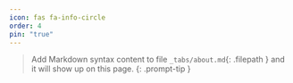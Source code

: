 ```yaml
---
icon: fas fa-info-circle
order: 4
pin: "true"
---
```


> Add Markdown syntax content to file `_tabs/about.md`{: .filepath } and it will show up on this page.
{: .prompt-tip }
